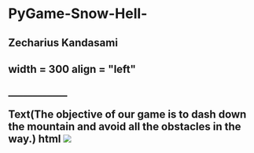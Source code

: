 # PyGame-Snow-Hell-
<h2>Zecharius Kandasami<h2>
width = 300
align = "left"
<p>____________<p>
  Text(The objective of our game is to dash down the mountain and avoid all the obstacles in the way.)
  html
  <img src = "url">
  
  
  
  
  
  
  
  
  
  
  
  
  
  
  
  
  
  
  
  
  
  
  
  
  
  
  
  
  
  
  
  
  
